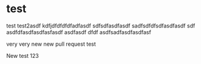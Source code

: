 # test
test
test2asdf
kdfjdfdfdfdfadfasdf
sdfsdfasdfasdf
sadfsdfdfsdfasdfasdf
sdf
asdfdfasdfasdfasfasdf
asdfasdf
dfdf
asdfsadfasdfasdfasf

very very new new pull request test

New test 123
